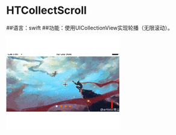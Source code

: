 # HTCollectScroll
##语言：swift
##功能：使用UICollectionView实现轮播（无限滚动）。

![Alt Text](https://github.com/haitaowu/HTCollectScroll/blob/master/HTCollectScroll/imgs/infiniteScroll.gif)
